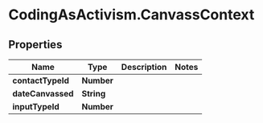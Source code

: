 # CodingAsActivism.CanvassContext

## Properties
Name | Type | Description | Notes
------------ | ------------- | ------------- | -------------
**contactTypeId** | **Number** |  | 
**dateCanvassed** | **String** |  | 
**inputTypeId** | **Number** |  | 


